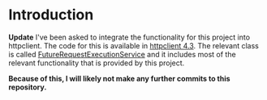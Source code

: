 # Introduction

**Update** I've been asked to integrate the functionality for this project into httpclient. The code for this is available in [httpclient 4.3](http://hc.apache.org/). The relevant class is called [FutureRequestExecutionService](http://hc.apache.org/httpcomponents-client-4.3.x/tutorial/html/advanced.html#d5e936) and it includes most of the relevant functionality that is provided by this project.


**Because of this, I will likely not make any further commits to this repository.**

